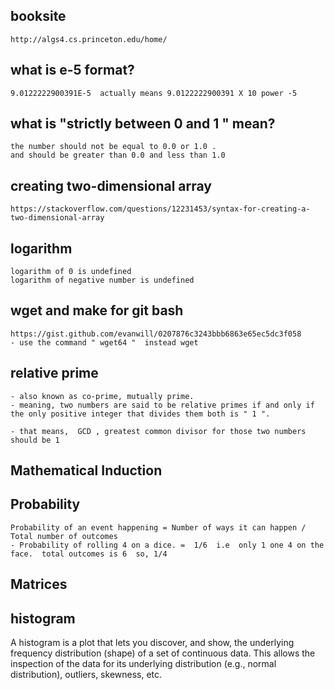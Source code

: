 ## booksite
	http://algs4.cs.princeton.edu/home/
## what is e-5 format? 
	9.0122222900391E-5  actually means 9.0122222900391 X 10 power -5
## what is "strictly between 0 and 1 " mean? 
	the number should not be equal to 0.0 or 1.0 .  
	and should be greater than 0.0 and less than 1.0 
## creating two-dimensional array
	https://stackoverflow.com/questions/12231453/syntax-for-creating-a-two-dimensional-array 
## logarithm
	logarithm of 0 is undefined
	logarithm of negative number is undefined
## wget and make for git bash
	https://gist.github.com/evanwill/0207876c3243bbb6863e65ec5dc3f058
	- use the command " wget64 "  instead wget
		
## relative prime
	- also known as co-prime, mutually prime.  
	- meaning, two numbers are said to be relative primes if and only if the only positive integer that divides them both is " 1 ". 

	- that means,  GCD , greatest common divisor for those two numbers should be 1 

## Mathematical Induction

## Probability
	Probability of an event happening = Number of ways it can happen / Total number of outcomes
	- Probability of rolling 4 on a dice. =  1/6  i.e  only 1 one 4 on the face.  total outcomes is 6  so, 1/4

## Matrices

## histogram

A histogram is a plot that lets you discover, and show, the underlying frequency distribution (shape) of a set of continuous data. This allows the inspection of the data for its underlying distribution (e.g., normal distribution), outliers, skewness, etc.


